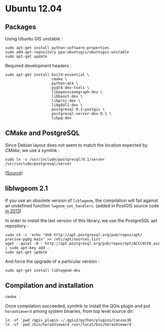 # Ubuntu 12.04

## Packages

Using Ubuntu GIS unstable :

    sudo apt-get install python-software-properties
    sudo add-apt-repository ppa:ubuntugis/ubuntugis-unstable
    sudo apt-get update

Required development headers :

    sudo apt-get install build-essential \
                         cmake \
                         python-qt4 \
                         pyqt4-dev-tools \
                         libopenscenegraph-dev \
                         libboost-dev \
                         libproj-dev \
                         libgdal1-dev \
                         postgresql-9.1-postgis \
                         postgresql-server-dev-9.1 \
                         libpq-dev


## CMake and PostgreSQL

Since Debian layout does not seem to match the location expected by *CMake*, we use a
symlink :

    sudo ln -s /usr/include/postgresql/9.1/server /usr/include/postgresql/server

([Source](http://stackoverflow.com/questions/13920383/findpostgresql-cmake-wont-work-on-ubuntu))


## liblwgeom 2.1

If you use an obsolete version of `liblwgeom`, the compilation will fail
against an undefined function `lwgeom_set_handlers`. (added in PostGIS source
code [in 2013](https://github.com/postgis/postgis/pull/6))

In order to install the last version of this library, we use the PostgreSQL
apt repository :

    sudo sh -c 'echo "deb http://apt.postgresql.org/pub/repos/apt/ precise-pgdg main" >> /etc/apt/sources.list'
    wget --quiet -O - http://apt.postgresql.org/pub/repos/apt/ACCC4CF8.asc | sudo apt-key add -
    sudo apt-get update

And force the upgrade of a particular version :

    sudo apt-get install liblwgeom-dev


## Compilation and installation

    cmake .

Once compilation succeeded, symlink to install the QGis plugin and put
`horaoViewerd` among system binaries, from top level source dir:

    ln -sf `pwd`/qgis_plugin ~/.qgis2/python/plugins/Canvas3D
    ln -sf `pwd`/bin/horaoViewerd /usr/local/bin/horaoViewerd
